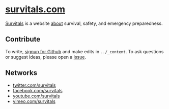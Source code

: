 # [survitals.com](http://survitals.com)

[Survitals](http://survitals.com) is a website [about](http://survitals.com/about) survival, safety, and emergency preparedness.

## Contribute

To write, <a href="https://github.com/signup/free">signup for Github</a> and make edits in `../_content`.
To ask questions or suggest ideas, please open a <a href="https://github.com/survitals/survitals.com/issues">issue</a>.

## Networks

- [twitter.com/survitals](http://twitter.com/survitals)
- [facebook.com/survitals](http://facebook.com/survitals)
- [youtube.com/survitals](http://youtube.com/survitals)
- [vimeo.com/survitals](http://vimeo.com/survitals)